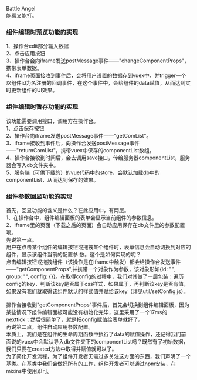 Battle Angel
&nbsp;  
能看又能打。

### 组件编辑时预览功能的实现
1、操作台edit部分输入数据
&nbsp;&nbsp;  
2、点击应用按钮
&nbsp;&nbsp;  
3、操作台会向iframe发送postMessage事件——"changeComponentProps"，携带表单数据。
&nbsp;&nbsp;  
4、iframe页面接收到事件后，会将用户设置的数据存到vuex中，并trigger一个以组件id为名注册的回调事件，在这个事件中，会给组件的data赋值，从而达到实时更新组件的UI效果。

### 组件编辑时暂存功能的实现
该功能需要调用接口，调用方在操作台。
&nbsp;&nbsp;  
1、点击保存按钮
&nbsp;&nbsp;  
2、操作台向iframe发送postMessage事件——"getComList"。
&nbsp;&nbsp;  
3、iframe接收到事件后，向操作台发送postMessage事件——"returnComList"，携带vuex中保存的componentList数组。
&nbsp;&nbsp;  
4、操作台接收到时间后，会去调用save接口，传给服务器componentList，服务器会写入db文件夹中。
&nbsp;&nbsp;  
5、服务端（可供下载的）的vue代码中的store，会默认加载db中的componentList，从而达到保存的效果。

### 组件参数回显功能的实现
首先，回显功能的含义是什么？在此应用中，有两层。
&nbsp;&nbsp;  
1、在操作台中，组件编辑面板的表单会显示当前组件的参数信息。
&nbsp;&nbsp;  
2、iframe里的页面（下载之后的页面）会自动应用保存在db文件里的参数配置项。
&nbsp;&nbsp;  
先说第一点。
&nbsp;&nbsp;  
用户在点击某个组件的编辑按钮或拖拽某个组件时，表单信息会自动切换到对应的组件，显示该组件当前的配置参
数。这个是如何实现的呢？
&nbsp;&nbsp;  
点击编辑按钮或拖拽组件（该操作是在iframe中触发）都会给操作台发送事件——"getComponentProps",并携带一个对象作为参数，该对象形如{id: "", group: "", config: {}}。在取得config的过程中，我们对其做了一层包装：遍历config的key，判断该key是否属于css样式，如果属于，再判断该key是否有值，如果没有我们就取得该组件默认的样式值并赋给该key（详见util/setConfig.js）。
&nbsp;&nbsp;  
操作台接收到"getComponentProps"事件后，首先会切换到组件编辑面板，因为某些情况下组件编辑面板可能没有初始化完毕，这里采用了一个17ms的nexttick；然后很简单了，就是把config赋值给表单就好了。
&nbsp;&nbsp;  
再说第二点，组件自动应用参数配置。
&nbsp;&nbsp;  
本质上，我们是在组件的生命周期函数中执行了data的赋值操作，还记得我们前面说的vuex中会默认导入db文件夹下的componentList吗？既然有了初始数据，我们只要在created方法中取得并赋值就可以了。
&nbsp;&nbsp;  
为了简化开发流程，为了组件开发者无需过多关注这方面的东西，我们声明了一个基类。在基类中我们会做好所有的工作，组件开发者可以通过npm安装，在mixins中使用即可。